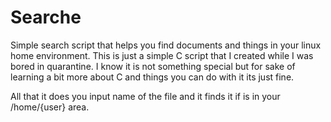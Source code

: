 # Searche

Simple search script that helps you find documents and things in your linux home environment.
This is just a simple C script that I created while I was bored in quarantine. 
I know it is not something special but for sake of learning a bit more about C and things you can do with it its just fine. 

All that it does you input name of the file and it finds it if is in your /home/{user} area.
